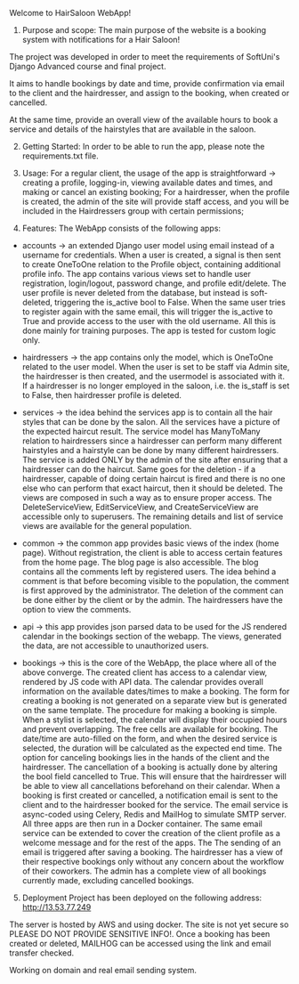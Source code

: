 Welcome to HairSaloon WebApp!

1. Purpose and scope:
The main purpose of the website is a booking system with notifications for a Hair Saloon!

The project was developed in order to meet the requirements of SoftUni's Django Advanced course and final project.

It aims to handle bookings by date and time, provide confirmation via email to the client and the hairdresser, and assign to the booking, when created or cancelled.

At the same time, provide an overall view of the available hours to book a service and details of the hairstyles that are available in the saloon.

2. Getting Started:
In order to be able to run the app, please note the requirements.txt file.

3. Usage:
For a regular client, the usage of the app is straightforward -> creating a profile, logging-in, viewing available dates and times, and making or cancel an existing booking;
For a hairdresser, when the profile is created, the admin of the site will provide staff access, and you will be included in the Hairdressers group with certain permissions;
  
4. Features:
The WebApp consists of the following apps:

- accounts -> an extended Django user model using email instead of a username for credentials. When a user is created, a signal is then sent to create OneToOne relation to the Profile object, containing additional profile info.
The app contains various views set to handle user registration, login/logout, password change, and profile edit/delete. The user profile is never deleted from the database, but instead is soft-deleted, triggering the is_active bool to False. When the same user tries to register again with the same email, this will trigger the is_active to True and provide access to the user with the old username. All this is done mainly for training purposes.
The app is tested for custom logic only.

- hairdressers -> the app contains only the model, which is OneToOne related to the user model.
When the user is set to be staff via Admin site, the hairdresser is then created, and the usermodel is associated with it. If a hairdresser is no longer employed in the saloon, i.e. the is_staff is set to False, then hairdresser profile is deleted.

- services -> the idea behind the services app is to contain all the hair styles that can be done by the salon. All the services have a picture of the expected haircut result. The service model has ManyToMany relation to hairdressers since a hairdresser can perform many different hairstyles and a hairstyle can be done by many different hairdressers. The service is added ONLY by the admin of the site after ensuring that a hairdresser can do the haircut. Same goes for the deletion - if a hairdresser, capable of doing certain haircut is fired and there is no one else who can perform that exact haircut, then it should be deleted.
The views are composed in such a way as to ensure proper access. The DeleteServiceView, EditServiceView, and CreateServiceView are accessible only to superusers.
The remaining details and list of service views are available for the general population.

- common -> the common app provides basic views of the index (home page). Without registration, the client is able to access certain features from the home page. The blog page is also accessible. The blog contains all the comments left by registered users. The idea behind a comment is that before becoming visible to the population, the comment is first approved by the administrator. The deletion of the comment can be done either by the client or by the admin. The hairdressers have the option to view the comments.

- api -> this app provides json parsed data to be used for the JS rendered calendar in the bookings section of the webapp. The views, generated the data, are not accessible to unauthorized users.

- bookings -> this is the core of the WebApp, the place where all of the above converge. The created client has access to a calendar view, rendered by JS code with API data. The calendar provides overall information on the available dates/times to make a booking. The form for creating a booking is not generated on a separate view but is generated on the same template.
The procedure for making a booking is simple. When a stylist is selected, the calendar will display their occupied hours and prevent overlapping.
The free cells are available for booking. The date/time are auto-filled on the form, and when the desired service is selected, the duration will be calculated as the expected end time.
The option for canceling bookings lies in the hands of the client and the hairdresser. The cancellation of a booking is actually done by altering the bool field cancelled to True. This will ensure that the hairdresser will be able to view all cancellations beforehand on their calendar.
When a booking is first created or cancelled, a notification email is sent to the client and to the hairdresser booked for the service. The email service is async-coded using Celery, Redis and MailHog to simulate SMTP server. All three apps are then run in a Docker container. The same email service can be extended to cover the creation of the client profile as a welcome message and for the rest of the apps. The The sending of an email is triggered after saving a booking.
The hairdresser has a view of their respective bookings only without any concern about the workflow of their coworkers. The admin has a complete view of all bookings currently made, excluding cancelled bookings.

5. Deployment
Project has been deployed on the following address:
http://13.53.77.249

The server is hosted by AWS and using docker. The site is not yet secure so PLEASE DO NOT PROVIDE SENSITIVE INFO!. Once a booking has been created or deleted, MAILHOG can be accessed using the link and email transfer checked.

Working on domain and real email sending system.
